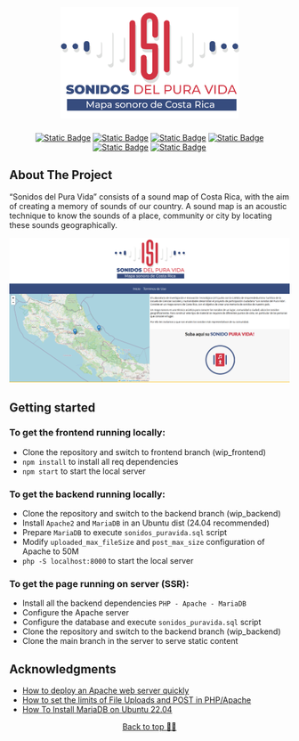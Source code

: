 <a id="readme-top"></a>
<!--
*** Thanks for checking out the Best-README-Template. If you have a suggestion
*** that would make this better, please fork the repo and create a pull request
*** or simply open an issue with the tag "enhancement".
*** Don't forget to give the project a star!
*** Thanks again! Now go create something AMAZING! :D
-->



<!-- PROJECT SHIELDS -->
<!--
*** I'm using markdown "reference style" links for readability.
*** Reference links are enclosed in brackets [ ] instead of parentheses ( ).
*** See the bottom of this document for the declaration of the reference variables
*** for contributors-url, forks-url, etc. This is an optional, concise syntax you may use.
*** https://www.markdownguide.org/basic-syntax/#reference-style-links
-->

<!-- PROJECT LOGO -->
<br />
<h1 align="center">
  <a href="https://github.com/ALEXUSCR-27/Sonidos-PuraVida">
    <img src="images/BannerSonidos.png" alt="Logo" width="auto" height="200">
  </a>
</h1>
<div align="center">
  
  [![Static Badge](https://img.shields.io/badge/v18.2.0-blue?label=React)](https://es.react.dev/)
  [![Static Badge](https://img.shields.io/badge/v1.5.0-blue?label=Axios)](https://axios-http.com/docs/intro)
  [![Static Badge](https://img.shields.io/badge/v1.9.4-green?label=Leaflet)](https://leafletjs.com/)
  [![Static Badge](https://img.shields.io/badge/v10.6-purple?label=MariaDB)](https://mariadb.org/)
  [![Static Badge](https://img.shields.io/badge/v8.1.2-%23D3D3D3?label=PHP)](https://www.php.net/)
  [![Static Badge](https://img.shields.io/badge/v24.04.1-orange?label=Ubuntu)](https://ubuntu.com/)
 
</div>

## About The Project

“Sonidos del Pura Vida” consists of a sound map of Costa Rica, with the aim of creating a memory of sounds of our country.
A sound map is an acoustic technique to know the sounds of a place, community or city by locating these sounds geographically.

<div align="center">
  <a href="https://github.com/ALEXUSCR-27/Sonidos-PuraVida">
      <img src="images/screenshot_01.png" alt="screenshot" width="auto" height="auto">
  </a>
</div>


## Getting started

### To get the frontend running locally:

- Clone the repository and switch to frontend branch (wip_frontend)
- `npm install` to install all req dependencies
- `npm start` to start the local server

### To get the backend running locally:
- Clone the repository and switch to the backend branch (wip_backend)
- Install `Apache2` and `MariaDB` in an Ubuntu dist (24.04 recommended)
- Prepare `MariaDB` to execute `sonidos_puravida.sql` script
- Modify `uploaded_max_fileSize` and `post_max_size` configuration of Apache to 50M
- `php -S localhost:8000` to start the local server

### To get the page running on server (SSR):
- Install all the backend dependencies `PHP - Apache - MariaDB`
- Configure the Apache server
- Configure the database and execute `sonidos_puravida.sql` script
- Clone the repository and switch to the backend branch (wip_backend)
- Clone the main branch in the server to serve static content

<!-- ACKNOWLEDGMENTS -->
## Acknowledgments

* [How to deploy an Apache web server quickly](https://www.redhat.com/sysadmin/install-apache-web-server)
* [How to set the limits of File Uploads and POST in PHP/Apache](https://eorisis.com/blog/articles/tutorials/how-to-set-the-limits-of-file-uploads-and-post-in-php-apache)
* [How To Install MariaDB on Ubuntu 22.04](https://www.digitalocean.com/community/tutorials/how-to-install-mariadb-on-ubuntu-22-04)


<p align="center"><a href="#readme-top">Back to top ☝🏼</a></p>


